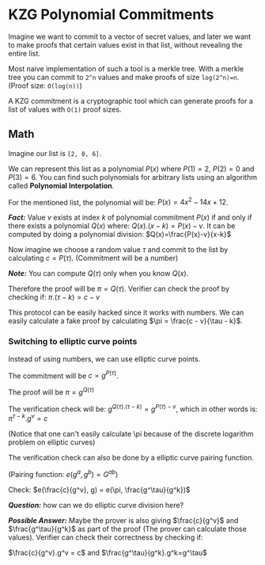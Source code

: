 # KZG Polynomial Commitments

Imagine we want to commit to a vector of secret values, and later we want to make proofs that certain values exist in that list, without revealing the entire list.

Most naive implementation of such a tool is a merkle tree. With a merkle tree you can commit to `2^n` values and make proofs of size `log(2^n)=n`. (Proof size: `O(log(n))`)

A KZG commitment is a cryptographic tool which can generate proofs for a list of values with `O(1)` proof sizes.

## Math

Imagine our list is `[2, 0, 6]`.

We can represent this list as a polynomial $P(x)$ where $P(1) = 2$, $P(2) = 0$ and $P(3) = 6$. You can find such polynomials for arbitrary lists using an algorithm called **Polynomial Interpolation**.

For the mentioned list, the polynomial will be: $P(x) = 4x^2-14x+12$.

***Fact:*** Value $v$ exists at index $k$ of polynomial commitment $P(x)$ if and only if there exists a polynomial $Q(x)$ where: $Q(x).(x-k) = P(x) - v$.
It can be computed by doing a polynomial division: $Q(x)=\frac{P(x)-v}{x-k}$

Now imagine we choose a random value $\tau$ and commit to the list by calculating $c=P(\tau)$. (Commitment will be a number)

***Note:*** You can compute $Q(\tau)$ only when you know $Q(x)$.

Therefore the proof will be $\pi=Q(\tau)$. Verifier can check the proof by checking if: $\pi.(\tau - k) = c - v$

This protocol can be easily hacked since it works with numbers. We can easily calculate a fake proof by calculating $\pi = \frac{c - v}{\tau - k}$.

### Switching to elliptic curve points

Instead of using numbers, we can use elliptic curve points.

The commitment will be $c=g^{P(\tau)}$.

The proof will be $\pi=g^{Q(\tau)}$

The verification check will be: $g^{Q(\tau).(\tau - k)} = g^{P(\tau) - v}$, which in other words is: $\pi^{\tau - k}.g^v=c$

(Notice that one can't easily calculate \pi because of the discrete logarithm problem on elliptic curves)

The verification check can also be done by a elliptic curve pairing function.

(Pairing function: $e(g^a, g^b) = G^{ab}$)

Check: $e(\frac{c}{g^v}, g) = e(\pi, \frac{g^\tau}{g^k})$

***Question:*** how can we do elliptic curve division here?

***Possible Answer:*** Maybe the prover is also giving $\frac{c}{g^v}$ and $\frac{g^\tau}{g^k}$ as part of the proof (The prover can calculate those values).
Verifier can check their correctness by checking if:

$\frac{c}{g^v}.g^v = c$ and $\frac{g^\tau}{g^k}.g^k=g^\tau$